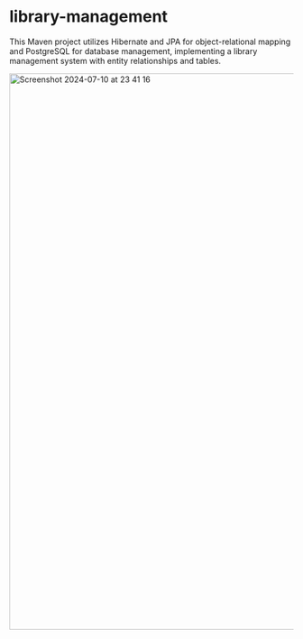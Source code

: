 # library-management
This Maven project utilizes Hibernate and JPA for object-relational mapping and PostgreSQL for database management, implementing a library management system with entity relationships and tables.

<img width="986" alt="Screenshot 2024-07-10 at 23 41 16" src="https://github.com/irmaktekin/library-management/assets/48027612/707a5211-9a3d-403a-86c7-3b06d3b3335a">
